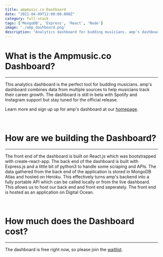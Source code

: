 ```yaml
---
title: ampmusic.co Dashboard
date: "2021-04-09T12:00:00.000Z"
category: full-stack
tags: ['MongoDB', 'Express', 'React', 'Node']
image: './amp_dashboard.png'
description: "Analytics dashboard for budding musicians. amp's dashboard combines data from multiple sources to help musicians track their career growth. The dashboard is still in beta but stay tuned for the offician release."
---
```


# What is the Ampmusic.co Dashboard?
---
This analytics dashboard is the perfect tool for budding musicians. amp's dashboard combines data from multiple sources to help musicians track their career growth. The dashboard is still in beta with Spotify and Instagram support but stay tuned for the official release.

Learn more and sign up up for amp's dashboard at our [homepage](https://ampmusic.co). 

<br>

# How are we building the Dashboard?
---
The front end of the dashboard is built on React.js which was bootstrapped with create-react-app. The back end of the dashboard is built with Express.js and a little bit of python3 to handle some scraping and APIs. The data gathered from the back end of the application is stored in MongoDB Atlas and hosted on Heroku. This effectively turns amp's backend into a fully portable API which can be called locally or from the live dashboard. This allows us to host our back end and front end seperately. The front end is hosted as an application on Digital Ocean.

<br>

# How much does the Dashboard cost?
---
The dashboard is free right now, so please join the [waitlist](https://ampmusic.co/waitlist).
